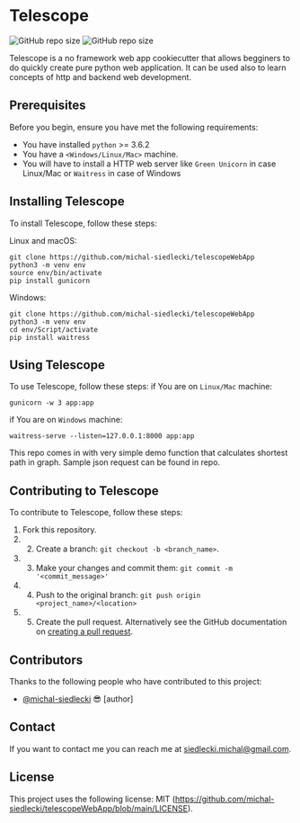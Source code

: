 # Telescope


![GitHub repo size](https://img.shields.io/github/license/michal-siedlecki/telescopeWebApp)
![GitHub repo size](https://img.shields.io/github/repo-size/michal-siedlecki/telescopeWebApp)


Telescope is a no framework web app cookiecutter that allows begginers to do quickly create pure python web application.
It can be used also to learn concepts of http and backend web development.

## Prerequisites

Before you begin, ensure you have met the following requirements:
* You have installed `python` >= 3.6.2
* You have a `<Windows/Linux/Mac>` machine.
* You will have to install a HTTP web server like `Green Unicorn` in case Linux/Mac or `Waitress` in case of Windows

## Installing Telescope

To install Telescope, follow these steps:

Linux and macOS:
```
git clone https://github.com/michal-siedlecki/telescopeWebApp
python3 -m venv env
source env/bin/activate
pip install gunicorn
```

Windows:
```
git clone https://github.com/michal-siedlecki/telescopeWebApp
python3 -m venv env
cd env/Script/activate
pip install waitress
```
## Using Telescope

To use Telescope, follow these steps:
if You are on `Linux/Mac` machine:
```
gunicorn -w 3 app:app
```
if You are on `Windows` machine:
```
waitress-serve --listen=127.0.0.1:8000 app:app
```

This repo comes in with very simple demo function that calculates shortest path in graph. Sample json request can be found in repo. 

## Contributing to Telescope

To contribute to Telescope, follow these steps:

1. Fork this repository.
2. 2. Create a branch: `git checkout -b <branch_name>`.
3. 3. Make your changes and commit them: `git commit -m '<commit_message>'`
4. 4. Push to the original branch: `git push origin <project_name>/<location>`
5. 5. Create the pull request.
Alternatively see the GitHub documentation on [creating a pull request](https://help.github.com/en/github/collaborating-with-issues-and-pull-requests/creating-a-pull-request).

## Contributors

Thanks to the following people who have contributed to this project:

* [@michal-siedlecki](https://github.com/michal-siedlecki) 😎 [author]


## Contact

If you want to contact me you can reach me at <siedlecki.michal@gmail.com>.

## License

This project uses the following license: MIT (<https://github.com/michal-siedlecki/telescopeWebApp/blob/main/LICENSE>).
